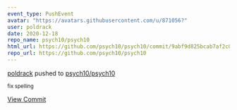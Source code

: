```yaml
---
event_type: PushEvent
avatar: "https://avatars.githubusercontent.com/u/871056?"
user: poldrack
date: 2020-12-18
repo_name: psych10/psych10
html_url: https://github.com/psych10/psych10/commit/9abf9d825bcab7af2c08feef4a112cc54b9ce55c
repo_url: https://github.com/psych10/psych10
---
```


<a href='https://github.com/poldrack' target='_blank'>poldrack</a> pushed to <a href='https://github.com/psych10/psych10' target='_blank'>psych10/psych10</a>

<small>fix spelling</small>

<a href='https://github.com/psych10/psych10/commit/9abf9d825bcab7af2c08feef4a112cc54b9ce55c' target='_blank'>View Commit</a>